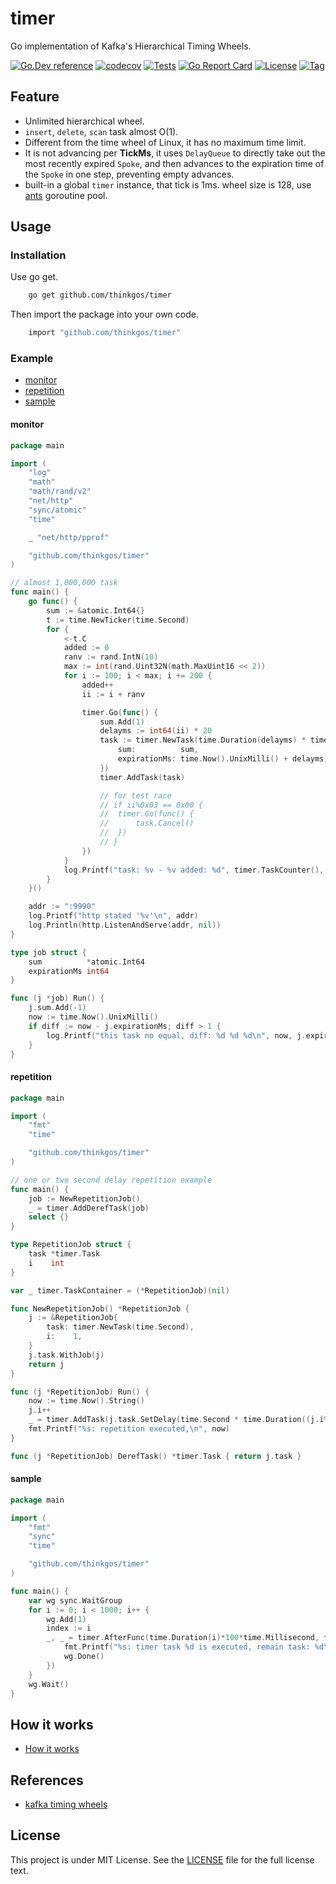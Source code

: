 # timer

Go implementation of Kafka's Hierarchical Timing Wheels.

[![Go.Dev reference](https://img.shields.io/badge/go.dev-reference-blue?logo=go&logoColor=white)](https://pkg.go.dev/github.com/thinkgos/timer?tab=doc)
[![codecov](https://codecov.io/gh/thinkgos/timer/branch/main/graph/badge.svg)](https://codecov.io/gh/thinkgos/timer)
[![Tests](https://github.com/thinkgos/timer/actions/workflows/ci.yml/badge.svg)](https://github.com/thinkgos/timer/actions/workflows/ci.yml)
[![Go Report Card](https://goreportcard.com/badge/github.com/thinkgos/timer)](https://goreportcard.com/report/github.com/thinkgos/timer)
[![License](https://img.shields.io/github/license/thinkgos/timer)](https://raw.githubusercontent.com/thinkgos/timer/main/LICENSE)
[![Tag](https://img.shields.io/github/v/tag/thinkgos/timer)](https://github.com/thinkgos/timer/tags)

## Feature

- Unlimited hierarchical wheel.
- `insert`, `delete`, `scan` task almost O(1).
- Different from the time wheel of Linux, it has no maximum time limit.
- It is not advancing per **TickMs**, it uses `DelayQueue` to directly take out the most recently expired `Spoke`, and then advances to the expiration time of the `Spoke` in one step, preventing empty advances.
- built-in a global `timer` instance, that tick is 1ms. wheel size is 128, use [ants](https://github.com/panjf2000/ants) goroutine pool.

## Usage

### Installation

Use go get.

```bash
    go get github.com/thinkgos/timer
```

Then import the package into your own code.

```bash
    import "github.com/thinkgos/timer"
```

### Example

- [monitor](./_examples/monitor/main.go)
- [repetition](./_examples/repetition/main.go)
- [sample](./_examples/sample/main.go)

#### monitor

[embedmd]:# (_examples/monitor/main.go go)
```go
package main

import (
	"log"
	"math"
	"math/rand/v2"
	"net/http"
	"sync/atomic"
	"time"

	_ "net/http/pprof"

	"github.com/thinkgos/timer"
)

// almost 1,000,000 task
func main() {
	go func() {
		sum := &atomic.Int64{}
		t := time.NewTicker(time.Second)
		for {
			<-t.C
			added := 0
			ranv := rand.IntN(10)
			max := int(rand.Uint32N(math.MaxUint16 << 2))
			for i := 100; i < max; i += 200 {
				added++
				ii := i + ranv

				timer.Go(func() {
					sum.Add(1)
					delayms := int64(ii) * 20
					task := timer.NewTask(time.Duration(delayms) * time.Millisecond).WithJob(&job{
						sum:          sum,
						expirationMs: time.Now().UnixMilli() + delayms,
					})
					timer.AddTask(task)

					// for test race
					// if ii%0x03 == 0x00 {
					// 	timer.Go(func() {
					// 		task.Cancel()
					// 	})
					// }
				})
			}
			log.Printf("task: %v - %v added: %d", timer.TaskCounter(), sum.Load(), added)
		}
	}()

	addr := ":9990"
	log.Printf("http stated '%v'\n", addr)
	log.Println(http.ListenAndServe(addr, nil))
}

type job struct {
	sum          *atomic.Int64
	expirationMs int64
}

func (j *job) Run() {
	j.sum.Add(-1)
	now := time.Now().UnixMilli()
	if diff := now - j.expirationMs; diff > 1 {
		log.Printf("this task no equal, diff: %d %d %d\n", now, j.expirationMs, diff)
	}
}
```

#### repetition

[embedmd]:# (_examples/repetition/main.go go)
```go
package main

import (
	"fmt"
	"time"

	"github.com/thinkgos/timer"
)

// one or two second delay repetition example
func main() {
	job := NewRepetitionJob()
	_ = timer.AddDerefTask(job)
	select {}
}

type RepetitionJob struct {
	task *timer.Task
	i    int
}

var _ timer.TaskContainer = (*RepetitionJob)(nil)

func NewRepetitionJob() *RepetitionJob {
	j := &RepetitionJob{
		task: timer.NewTask(time.Second),
		i:    1,
	}
	j.task.WithJob(j)
	return j
}

func (j *RepetitionJob) Run() {
	now := time.Now().String()
	j.i++
	_ = timer.AddTask(j.task.SetDelay(time.Second * time.Duration((j.i%2 + 1))))
	fmt.Printf("%s: repetition executed,\n", now)
}

func (j *RepetitionJob) DerefTask() *timer.Task { return j.task }
```

#### sample

[embedmd]:# (_examples/sample/main.go go)
```go
package main

import (
	"fmt"
	"sync"
	"time"

	"github.com/thinkgos/timer"
)

func main() {
	var wg sync.WaitGroup
	for i := 0; i < 1000; i++ {
		wg.Add(1)
		index := i
		_, _ = timer.AfterFunc(time.Duration(i)*100*time.Millisecond, func() {
			fmt.Printf("%s: timer task %d is executed, remain task: %d\n", time.Now().String(), index, timer.TaskCounter())
			wg.Done()
		})
	}
	wg.Wait()
}
```



## How it works

- [How it works](./how_it_works.md)

## References

- [kafka timing wheels](https://github.com/apache/kafka/tree/trunk/server-common/src/main/java/org/apache/kafka/server/util/timer)

## License

This project is under MIT License. See the [LICENSE](LICENSE) file for the full license text.
